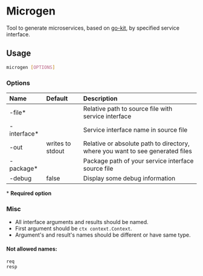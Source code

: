 # Microgen

Tool to generate microservices, based on [go-kit](https://gokit.io/), by specified service interface.

## Usage
``` sh
microgen [OPTIONS]
```
### Options

| Name        | Default | Description                                                                   |
|:------------|:--------|:------------------------------------------------------------------------------|
| -file*      |         | Relative path to source file with service interface                           |
| -interface* |         | Service interface name in source file                                         |
| -out        | writes to stdout        | Relative or absolute path to directory, where you want to see generated files |
| -package*   |         | Package path of your service interface source file                            |
| -debug      | false   | Display some debug information                                                |

\* __Required option__

### Misc

* All interface arguments and results should be named.
* First argument should be `ctx context.Context`.
* Argument's and result's names should be different or have same type.

#### Not allowed names:
```
req
resp
```